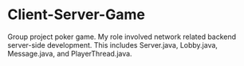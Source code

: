 # Client-Server-Game
Group project poker game. My role involved network related backend server-side development. This includes Server.java, Lobby.java, Message.java, and PlayerThread.java.
